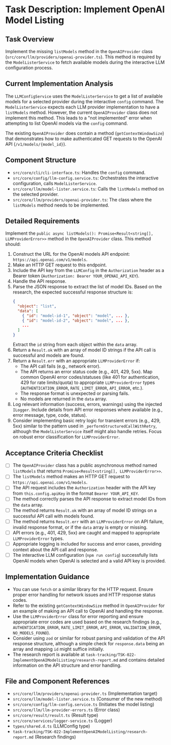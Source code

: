 # Task Description: Implement OpenAI Model Listing

## Task Overview

Implement the missing `listModels` method in the `OpenAIProvider` class (`src/core/llm/providers/openai-provider.ts`). This method is required by the `ModelListerService` to fetch available models during the interactive LLM configuration process.

## Current Implementation Analysis

The `LLMConfigService` uses the `ModelListerService` to get a list of available models for a selected provider during the interactive `config` command. The `ModelListerService` expects each LLM provider implementation to have a `listModels` method. However, the current `OpenAIProvider` class does not implement this method. This leads to a "not implemented" error when attempting to list OpenAI models via the `config` command.

The existing `OpenAIProvider` does contain a method (`getContextWindowSize`) that demonstrates how to make authenticated GET requests to the OpenAI API (`/v1/models/{model_id}`).

## Component Structure

- `src/core/cli/cli-interface.ts`: Handles the `config` command.
- `src/core/config/llm-config.service.ts`: Orchestrates the interactive configuration, calls `ModelListerService`.
- `src/core/llm/model-lister.service.ts`: Calls the `listModels` method on the selected provider.
- `src/core/llm/providers/openai-provider.ts`: The class where the `listModels` method needs to be implemented.

## Detailed Requirements

Implement the `public async listModels(): Promise<Result<string[], LLMProviderError>>` method in the `OpenAIProvider` class. This method should:

1.  Construct the URL for the OpenAI models API endpoint: `https://api.openai.com/v1/models`.
2.  Make an HTTP GET request to this endpoint.
3.  Include the API key from the `LLMConfig` in the `Authorization` header as a Bearer token (`Authorization: Bearer YOUR_OPENAI_API_KEY`).
4.  Handle the API response.
5.  Parse the JSON response to extract the list of model IDs. Based on the research, the expected successful response structure is:
    ```json
    {
      "object": "list",
      "data": [
        { "id": "model-id-1", "object": "model", ... },
        { "id": "model-id-2", "object": "model", ... },
        ...
      ]
    }
    ```
    Extract the `id` string from each object within the `data` array.
6.  Return a `Result.ok` with an array of model ID strings if the API call is successful and models are found.
7.  Return a `Result.err` with an appropriate `LLMProviderError` if:
    - The API call fails (e.g., network error).
    - The API returns an error status code (e.g., 401, 429, 5xx). Map common OpenAI error codes/statuses (like 401 for authentication, 429 for rate limits/quota) to appropriate `LLMProviderError` types (`AUTHENTICATION_ERROR`, `RATE_LIMIT_ERROR`, `API_ERROR`, etc.).
    - The response format is unexpected or parsing fails.
    - No models are returned in the `data` array.
8.  Log relevant information (success, errors, warnings) using the injected `ILogger`. Include details from API error responses where available (e.g., error message, type, code, status).
9.  Consider implementing basic retry logic for transient errors (e.g., 429, 5xx) similar to the pattern used in `_performStructuredCallWithRetry`, although the `ModelListerService` itself might also handle retries. Focus on robust error classification for `LLMProviderError`.

## Acceptance Criteria Checklist

- [ ] The `OpenAIProvider` class has a public asynchronous method named `listModels` that returns `Promise<Result<string[], LLMProviderError>>`.
- [ ] The `listModels` method makes an HTTP GET request to `https://api.openai.com/v1/models`.
- [ ] The API request includes the `Authorization` header with the API key from `this.config.apiKey` in the format `Bearer YOUR_API_KEY`.
- [ ] The method correctly parses the API response to extract model IDs from the `data` array.
- [ ] The method returns `Result.ok` with an array of model ID strings on a successful API call with models found.
- [ ] The method returns `Result.err` with an `LLMProviderError` on API failure, invalid response format, or if the `data` array is empty or missing.
- [ ] API errors (e.g., 401, 429, 5xx) are caught and mapped to appropriate `LLMProviderError` types.
- [ ] Appropriate logging is included for success and error cases, providing context about the API call and response.
- [ ] The interactive LLM configuration (`npm run config`) successfully lists OpenAI models when OpenAI is selected and a valid API key is provided.

## Implementation Guidance

- You can use `fetch` or a similar library for the HTTP request. Ensure proper error handling for network issues and HTTP response status codes.
- Refer to the existing `getContextWindowSize` method in `OpenAIProvider` for an example of making an API call to OpenAI and handling the response.
- Use the `LLMProviderError` class for error reporting and ensure appropriate error codes are used based on the research findings (e.g., `AUTHENTICATION_ERROR`, `RATE_LIMIT_ERROR`, `API_ERROR`, `VALIDATION_ERROR`, `NO_MODELS_FOUND`).
- Consider using `zod` or similar for robust parsing and validation of the API response structure, although a simple check for `response.data` being an array and mapping `id` might suffice initially.
- The research report is available at `task-tracking/TSK-022-ImplementOpenAIModelListing/research-report.md` and contains detailed information on the API structure and error handling.

## File and Component References

- `src/core/llm/providers/openai-provider.ts` (Implementation target)
- `src/core/llm/model-lister.service.ts` (Consumer of the new method)
- `src/core/config/llm-config.service.ts` (Initiates the model listing)
- `src/core/llm/llm-provider-errors.ts` (Error class)
- `src/core/result/result.ts` (Result type)
- `src/core/services/logger-service.ts` (Logger)
- `types/shared.d.ts` (LLMConfig type)
- `task-tracking/TSK-022-ImplementOpenAIModelListing/research-report.md` (Research findings)
